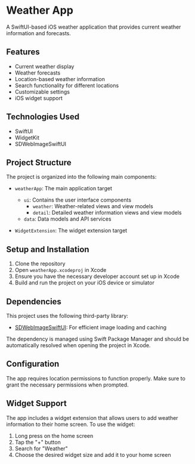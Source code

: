 # Weather App

A SwiftUI-based iOS weather application that provides current weather information and forecasts.

## Features

- Current weather display
- Weather forecasts
- Location-based weather information
- Search functionality for different locations
- Customizable settings
- iOS widget support

## Technologies Used

- SwiftUI
- WidgetKit
- SDWebImageSwiftUI

## Project Structure

The project is organized into the following main components:

- `weatherApp`: The main application target
  - `ui`: Contains the user interface components
    - `weather`: Weather-related views and view models
    - `detail`: Detailed weather information views and view models
  - `data`: Data models and API services

- `WidgetExtension`: The widget extension target

## Setup and Installation

1. Clone the repository
2. Open `weatherApp.xcodeproj` in Xcode
3. Ensure you have the necessary developer account set up in Xcode
4. Build and run the project on your iOS device or simulator

## Dependencies

This project uses the following third-party library:

- [SDWebImageSwiftUI](https://github.com/SDWebImage/SDWebImageSwiftUI): For efficient image loading and caching

The dependency is managed using Swift Package Manager and should be automatically resolved when opening the project in Xcode.

## Configuration

The app requires location permissions to function properly. Make sure to grant the necessary permissions when prompted.

## Widget Support

The app includes a widget extension that allows users to add weather information to their home screen. To use the widget:

1. Long press on the home screen
2. Tap the "+" button
3. Search for "Weather"
4. Choose the desired widget size and add it to your home screen
